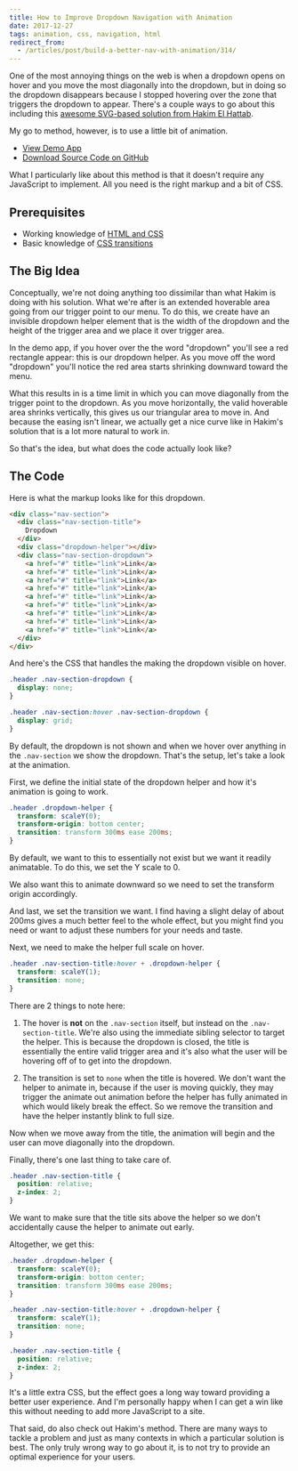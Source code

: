 ```yaml
---
title: How to Improve Dropdown Navigation with Animation
date: 2017-12-27
tags: animation, css, navigation, html
redirect_from:
  - /articles/post/build-a-better-nav-with-animation/314/
---
```


One of the most annoying things on the web is when a dropdown opens on hover and you move the most diagonally into the dropdown, but in doing so the dropdown disappears because I stopped hovering over the zone that triggers the dropdown to appear. There's a couple ways to go about this including this [awesome SVG-based solution from Hakim El Hattab](https://team.slides.com/hakimel/cssday-2019#/).

My go to method, however, is to use a little bit of animation.

* [View Demo App](https://better-dropdown.glitch.me/)
* [Download Source Code on GitHub](https://github.com/arkmuntasser/better-dropdown)

What I particularly like about this method is that it doesn't require any JavaScript to implement. All you need is the right markup and a bit of CSS.

## Prerequisites

* Working knowledge of [HTML and CSS](https://internetingishard.com/html-and-css/)
* Basic knowledge of [CSS transitions](https://developer.mozilla.org/en-US/docs/Web/CSS/CSS_Transitions/Using_CSS_transitions)

## The Big Idea

Conceptually, we're not doing anything too dissimilar than what Hakim is doing with his solution. What we're after is an extended hoverable area going from our trigger point to our menu. To do this, we create have an invisible dropdown helper element that is the width of the dropdown and the height of the trigger area and we place it over trigger area.

In the demo app, if you hover over the the word "dropdown" you'll see a red rectangle appear: this is our dropdown helper. As you move off the word "dropdown" you'll notice the red area starts shrinking downward toward the menu.

What this results in is a time limit in which you can move diagonally from the trigger point to the dropdown. As you move horizontally, the valid hoverable area shrinks vertically, this gives us our triangular area to move in. And because the easing isn't linear, we actually get a nice curve like in Hakim's solution that is a lot more natural to work in.

So that's the idea, but what does the code actually look like?

## The Code

Here is what the markup looks like for this dropdown.

```html
<div class="nav-section">
  <div class="nav-section-title">
    Dropdown
  </div>
  <div class="dropdown-helper"></div>
  <div class="nav-section-dropdown">
    <a href="#" title="link">Link</a>
    <a href="#" title="link">Link</a>
    <a href="#" title="link">Link</a>
    <a href="#" title="link">Link</a>
    <a href="#" title="link">Link</a>
    <a href="#" title="link">Link</a>
    <a href="#" title="link">Link</a>
    <a href="#" title="link">Link</a>
    <a href="#" title="link">Link</a>
  </div>
</div>
```

And here's the CSS that handles the making the dropdown visible on hover.

```css
.header .nav-section-dropdown {
  display: none;
}

.header .nav-section:hover .nav-section-dropdown {
  display: grid;
}
```

By default, the dropdown is not shown and when we hover over anything in the `.nav-section` we show the dropdown. That's the setup, let's take a look at the animation.

First, we define the initial state of the dropdown helper and how it's animation is going to work.

```css
.header .dropdown-helper {
  transform: scaleY(0);
  transform-origin: bottom center;
  transition: transform 300ms ease 200ms;
}
```

By default, we want to this to essentially not exist but we want it readily animatable. To do this, we set the Y scale to 0.

We also want this to animate downward so we need to set the transform origin accordingly.

And last, we set the transition we want. I find having a slight delay of about 200ms gives a much better feel to the whole effect, but you might find you need or want to adjust these numbers for your needs and taste.

Next, we need to make the helper full scale on hover.

```css
.header .nav-section-title:hover + .dropdown-helper {
  transform: scaleY(1);
  transition: none;
}
```

There are 2 things to note here:

1. The hover is **not** on the `.nav-section` itself, but instead on the `.nav-section-title`. We're also using the immediate sibling selector to target the helper. This is because the dropdown is closed, the title is essentially the entire valid trigger area and it's also what the user will be hovering off of to get into the dropdown.

2. The transition is set to `none` when the title is hovered. We don't want the helper to animate in, because if the user is moving quickly, they may trigger the animate out animation before the helper has fully animated in which would likely break the effect. So we remove the transition and have the helper instantly blink to full size.

Now when we move away from the title, the animation will begin and the user can move diagonally into the dropdown.

Finally, there's one last thing to take care of.

```css
.header .nav-section-title {
  position: relative;
  z-index: 2;
}
```

We want to make sure that the title sits above the helper so we don't accidentally cause the helper to animate out early.

Altogether, we get this:

```css
.header .dropdown-helper {
  transform: scaleY(0);
  transform-origin: bottom center;
  transition: transform 300ms ease 200ms;
}

.header .nav-section-title:hover + .dropdown-helper {
  transform: scaleY(1);
  transition: none;
}

.header .nav-section-title {
  position: relative;
  z-index: 2;
}
```

It's a little extra CSS, but the effect goes a long way toward providing a better user experience. And I'm personally happy when I can get a win like this without needing to add more JavaScript to a site.

That said, do also check out Hakim's method. There are many ways to tackle a problem and just as many contexts in which a particular solution is best. The only truly wrong way to go about it, is to not try to provide an optimal experience for your users.

